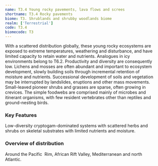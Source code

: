 ```yaml
---
name: T3.4 Young rocky pavements, lava flows and screes
shortname: T3.4 Rocky pavements
biome: T3. Shrublands and shrubby woodlands biome
realm: ['Terrestrial']
code: T3.4
biomecode: T3
---
```


With a scattered distribution globally, these young rocky ecosystems are exposed to extreme temperatures, weathering and disturbance, and have limited capacity to retain water and nutrients. Analogues in icy environments belong to T6.2. Productivity and diversity are consequently low. Lichens and mosses are often abundant and important to ecosystem development, slowly building soils through incremental retention of moisture and nutrients. Successional development of soils and vegetation may be interrupted by landslides, eruptions and other mass movements. Small-leaved pioneer shrubs and grasses are sparse, often growing in crevices. The simple foodwebs are comprised mainly of microbes and itinerant organisms, with few resident vertebrates other than reptiles and ground-nesting birds.

### Key Features

Low-diversity cryptogam-dominated systems with scattered herbs and shrubs on skeletal substrates with limited nutrients and moisture.

### Overview of distribution

Around the Pacific  Rim, African Rift Valley, Mediterranean and north Atlantic.
